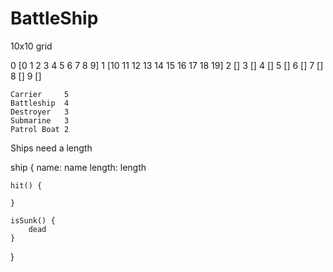 # BattleShip

10x10 grid

0 [0 1 2 3 4 5 6 7 8 9]
1 [10 11 12 13 14 15 16 17 18 19]
2 []
3 []
4 []
5 []
6 []
7 []
8 []
9 []



	Carrier 	5
	Battleship 	4
	Destroyer 	3
	Submarine 	3
	Patrol Boat 2 


Ships need a length

ship {
    name: name
    length: length

    hit() {
        
    }

    isSunk() {
        dead
    }
}